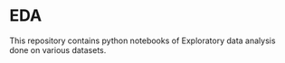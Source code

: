 # EDA
This repository contains python notebooks of Exploratory data analysis done on various datasets.
